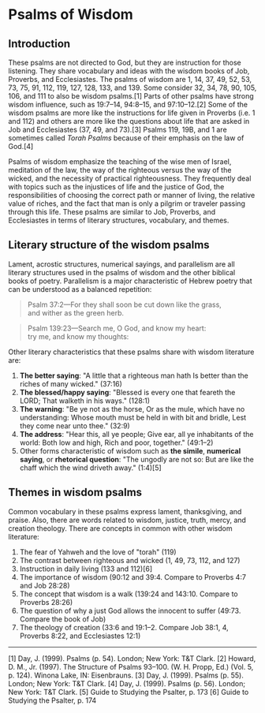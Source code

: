 # Psalms of Wisdom

## Introduction

These psalms are not directed to God, but they are instruction for those listening. They share vocabulary and ideas with the wisdom books of Job, Proverbs, and Ecclesiastes. The psalms of wisdom are 1, 14, 37, 49, 52, 53, 73, 75, 91, 112, 119, 127, 128, 133, and 139. Some consider 32, 34, 78, 90, 105, 106, and 111 to also be wisdom psalms.[1] Parts of other psalms have strong wisdom influence, such as 19:7–14, 94:8–15, and 97:10–12.[2] Some of the wisdom psalms are more like the instructions for life given in Proverbs (i.e. 1 and 112) and others are more like the questions about life that are asked in Job and Ecclesiastes (37, 49, and 73).[3] Psalms 119, 19B, and 1 are sometimes called _Torah Psalms_ because of their emphasis on the law of God.[4]

Psalms of wisdom emphasize the teaching of the wise men of Israel, meditation of the law, the way of the righteous versus the way of the wicked, and the necessity of practical righteousness. They frequently deal with topics such as the injustices of life and the justice of God, the responsibilities of choosing the correct path or manner of living, the relative value of riches, and the fact that man is only a pilgrim or traveler passing through this life. These psalms are similar to Job, Proverbs, and Ecclesiastes in terms of literary structures, vocabulary, and themes. 

## Literary structure of the wisdom psalms

Lament, acrostic structures, numerical sayings, and parallelism are all literary structures used in the psalms of wisdom and the other biblical books of poetry. Parallelism is a major characteristic of Hebrew poetry that can be understood as a balanced repetition:

> Psalm 37:2—For they shall soon be cut down like the grass,  
> and wither as the green herb.

> Psalm 139:23—Search me, O God, and know my heart:  
> try me, and know my thoughts:

Other literary characteristics that these psalms share with wisdom literature are:

1. **The better saying**: "A little that a righteous man hath Is better than the riches of many wicked." (37:16)
2. **The blessed/happy saying**: "Blessed is every one that feareth the LORD; That walketh in his ways." (128:1)
3. **The warning**: "Be ye not as the horse, Or as the mule, which have no understanding: Whose mouth must be held in with bit and bridle, Lest they come near unto thee." (32:9)
4. **The address**: "Hear this, all ye people; Give ear, all ye inhabitants of the world: Both low and high, Rich and poor, together." (49:1–2)
5. Other forms characteristic of wisdom such as **the simile**, **numerical saying**, or **rhetorical question**: "The ungodly are not so: But are like the chaff which the wind driveth away." (1:4)[5]

## Themes in wisdom psalms

Common vocabulary in these psalms express lament, thanksgiving, and praise. Also, there are words related to wisdom, justice, truth, mercy, and creation theology. There are concepts in common with other wisdom literature:
 
1. The fear of Yahweh and the love of "torah" (119)
2. The contrast between righteous and wicked (1, 49, 73, 112, and 127)
3. Instruction in daily living (133 and 112)[6]
4. The importance of wisdom (90:12 and 39:4. Compare to Proverbs 4:7 and Job 28:28)
5. The concept that wisdom is a walk (139:24 and 143:10. Compare to Proverbs 28:26)
6. The question of why a just God allows the innocent to suffer (49:73. Compare the book of Job)
7. The theology of creation (33:6 and 19:1–2. Compare Job 38:1, 4, Proverbs 8:22, and Ecclesiastes 12:1)

-------------------------------------------------

[1] Day, J. (1999). Psalms (p. 54). London; New York: T&T Clark.
[2] Howard, D. M., Jr. (1997). The Structure of Psalms 93–100. (W. H. Propp, Ed.) (Vol. 5, p. 124). Winona Lake, IN: Eisenbrauns.
[3] Day, J. (1999). Psalms (p. 55). London; New York: T&T Clark.
[4] Day, J. (1999). Psalms (p. 56). London; New York: T&T Clark.
[5] Guide to Studying the Psalter, p. 173
[6] Guide to Studying the Psalter, p. 174 